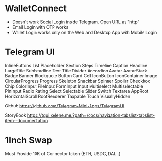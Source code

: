 # WalletConnect

- Doesn't work Social Login inside Telegram. Open URL as "http"
- Email Login with OTP works
- Wallet Login works only on the Web and Desktop App with Mobile Login

# Telegram UI

InlineButtons List Placeholder Section Steps Timeline Caption Headline LargeTitle Subheadline Text Title Divider Accordion Avatar AvatarStack Badge Banner Blockquote Button Card Cell IconButton IconContainer Image CircularProgress Progress Skeleton Snackbar Spinner Spoiler Checkbox Chip ColorInput Filelnput FormInput Input Multiselect Multiselectable PinInput Radio Rating Select Selectable Slider Switch Textarea
AppRoot HorizontalScroll RootRenderer Tappable Touch VisuallyHidden

Github
https://github.com/Telegram-Mini-Apps/TelegramUI

StoryBook
https://tgui.xelene.me/?path=/docs/navigation-tabslist-tabslist-item--documentation

# 1Inch Swap

Must Provide 10K of Connector token (ETH, USDC, DAI...)
